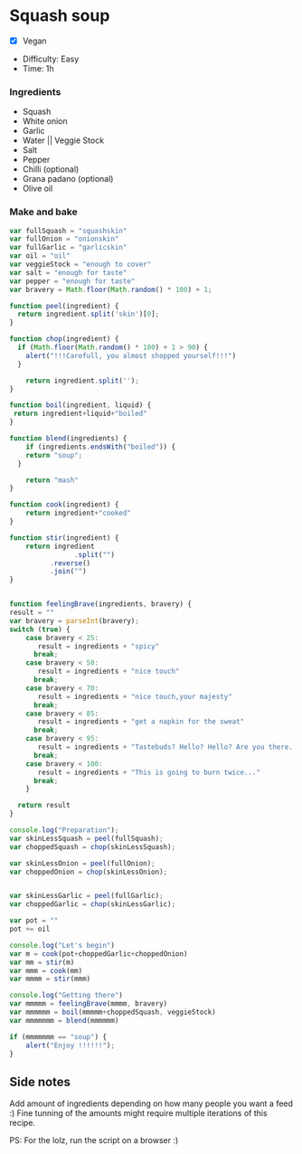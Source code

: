 # Squash soup

- [x] Vegan
- Difficulty: Easy
- Time: 1h

### Ingredients

- Squash  
- White onion
- Garlic
- Water || Veggie Stock  
- Salt  
- Pepper
- Chilli (optional)
- Grana padano (optional)
- Olive oil  

### Make and bake

```javascript
var fullSquash = "squashskin"
var fullOnion = "onionskin"
var fullGarlic = "garlicskin"
var oil = "oil"
var veggieStock = "enough to cover"
var salt = "enough for taste"
var pepper = "enough for taste"
var bravery = Math.floor(Math.random() * 100) + 1;

function peel(ingredient) {
  return ingredient.split('skin')[0];
}

function chop(ingredient) {
  if (Math.floor(Math.random() * 100) + 1 > 90) {
  	alert("!!!Carefull, you almost shopped yourself!!!")
  }

	return ingredient.split('');
}

function boil(ingredient, liquid) {
 return ingredient+liquid+"boiled"
}

function blend(ingredients) {
	if (ingredients.endsWith("boiled")) {
  	return "soup";
  }

	return "mash"
}

function cook(ingredient) {
	return ingredient+"cooked"
}

function stir(ingredient) {
	return ingredient
  				.split("")
          .reverse()
          .join("")
}


function feelingBrave(ingredients, bravery) {
result = ""
var bravery = parseInt(bravery);
switch (true) {
    case bravery < 25:
       result = ingredients + "spicy"
      break;
    case bravery < 50:
       result = ingredients + "nice touch"
      break;
    case bravery < 70:
       result = ingredients + "nice touch,your majesty"
      break;
    case bravery < 85:
       result = ingredients + "get a napkin for the sweat"
      break;
    case bravery < 95:
       result = ingredients + "Tastebuds? Hello? Hello? Are you there...."
      break;
    case bravery < 100:
       result = ingredients + "This is going to burn twice..."
      break;
	}

  return result
}

console.log("Preparation");
var skinLessSquash = peel(fullSquash);
var choppedSquash = chop(skinLessSquash);

var skinLessOnion = peel(fullOnion);
var choppedOnion = chop(skinLessOnion);


var skinLessGarlic = peel(fullGarlic);
var choppedGarlic = chop(skinLessGarlic);

var pot = ""
pot += oil

console.log("Let's begin")
var m = cook(pot+choppedGarlic+choppedOnion)
var mm = stir(m)
var mmm = cook(mm)
var mmmm = stir(mmm)

console.log("Getting there")
var mmmmm = feelingBrave(mmmm, bravery)
var mmmmmm = boil(mmmmm+choppedSquash, veggieStock)
var mmmmmmm = blend(mmmmmm)

if (mmmmmmm == "soup") {
	alert("Enjoy !!!!!!");
}

```

## Side notes
Add amount of ingredients depending on how many people you want a feed :)
Fine tunning of the amounts might require multiple iterations of this recipe.

PS: For the lolz, run the script on a browser :)
